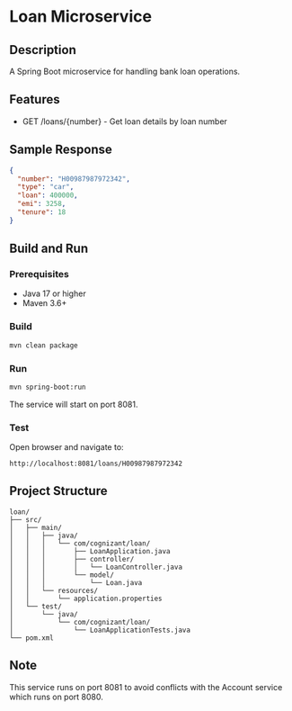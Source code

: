 # Loan Microservice

## Description
A Spring Boot microservice for handling bank loan operations.

## Features
- GET /loans/{number} - Get loan details by loan number

## Sample Response
```json
{
  "number": "H00987987972342",
  "type": "car",
  "loan": 400000,
  "emi": 3258,
  "tenure": 18
}
```

## Build and Run

### Prerequisites
- Java 17 or higher
- Maven 3.6+

### Build
```bash
mvn clean package
```

### Run
```bash
mvn spring-boot:run
```

The service will start on port 8081.

### Test
Open browser and navigate to:
```
http://localhost:8081/loans/H00987987972342
```

## Project Structure
```
loan/
├── src/
│   ├── main/
│   │   ├── java/
│   │   │   └── com/cognizant/loan/
│   │   │       ├── LoanApplication.java
│   │   │       ├── controller/
│   │   │       │   └── LoanController.java
│   │   │       └── model/
│   │   │           └── Loan.java
│   │   └── resources/
│   │       └── application.properties
│   └── test/
│       └── java/
│           └── com/cognizant/loan/
│               └── LoanApplicationTests.java
└── pom.xml
```

## Note
This service runs on port 8081 to avoid conflicts with the Account service which runs on port 8080.

